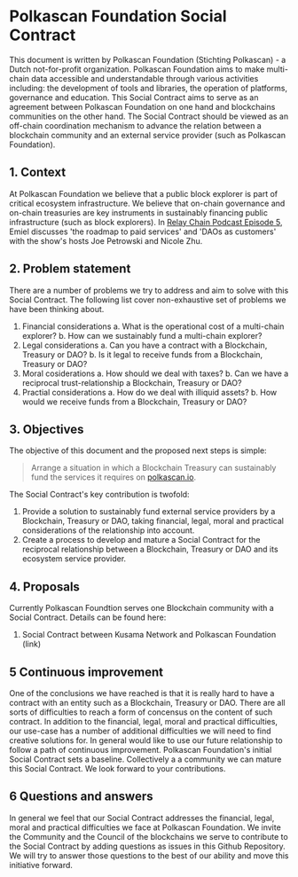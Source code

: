 # Polkascan Foundation Social Contract
This document is written by Polkascan Foundation (Stichting Polkascan) - a Dutch not-for-profit organization.
Polkascan Foundation aims to make multi-chain data accessible and understandable through various activities including: the development of tools and libraries, the operation of platforms, governance and education.
This Social Contract aims to serve as an agreement between Polkascan Foundation on one hand and blockchains communities on the other hand. The Social Contract should be viewed as an off-chain coordination mechanism to advance the relation between a blockchain community and an external service provider (such as Polkascan Foundation).

## 1. Context
At Polkascan Foundation we believe that a public block explorer is part of critical ecosystem infrastructure. We believe that on-chain governance and on-chain treasuries are key instruments in sustainably financing public infrastructure (such as block explorers). In [Relay Chain Podcast Episode 5](https://relaychain.fm/5-polkascan-open-source-block-explorer), Emiel discusses 'the roadmap to paid services' and 'DAOs as customers' with the show's hosts Joe Petrowski and Nicole Zhu.

## 2. Problem statement
There are a number of problems we try to address and aim to solve with this Social Contract. The following list cover non-exhaustive set of problems we have been thinking about.

1. Financial considerations
a. What is the operational cost of a multi-chain explorer?
b. How can we sustainably fund a multi-chain explorer?
2. Legal considerations
a. Can you have a contract with a Blockchain, Treasury or DAO?
b. Is it legal to receive funds from a Blockchain, Treasury or DAO?
3. Moral cosiderations
a. How should we deal with taxes?
b. Can we have a reciprocal trust-relationship a Blockchain, Treasury or DAO?
4. Practial considerations
a. How do we deal with illiquid assets?
b. How would we receive funds from a Blockchain, Treasury or DAO?

## 3. Objectives
The objective of this document and the proposed next steps is simple: 
> Arrange a situation in which a Blockchain Treasury can sustainably fund the services it requires on [polkascan.io](https://polkascan.io).

The Social Contract's key contribution is twofold:
1. Provide a solution to sustainably fund external service providers by a Blockchain, Treasury or DAO, taking financial, legal, moral and practical considerations of the relationship into account.
2. Create a process to develop and mature a Social Contract for the reciprocal relationship between a Blockchain, Treasury or DAO and its ecosystem service provider.

## 4. Proposals
Currently Polkascan Foundtion serves one Blockchain community with a Social Contract.
Details can be found here:

1. Social Contract between Kusama Network and Polkascan Foundation (link)

## 5 Continuous improvement
One of the conclusions we have reached is that it is really hard to have a contract with an entity such as a Blockchain, Treasury or DAO. There are all sorts of difficulties to reach a form of concensus on the content of such contract. In addition to the financial, legal, moral and practical difficulties, our use-case has a number of additional difficulties we will need to find creative solutions for. In general would like to use our future relationship to follow a path of continuous improvement. Polkascan Foundation's initial Social Contract sets a baseline. Collectively a a community we can mature this Social Contract. We look forward to your contributions.

## 6 Questions and answers
In general we feel that our Social Contract addresses the financial, legal, moral and practical difficulties we face at Polkascan Foundation. We invite the Community and the Council of the blockchains we serve to contribute to the Social Contract by adding questions as issues in this Github Repository. We will try to answer those questions to the best of our ability and move this initiative forward.




